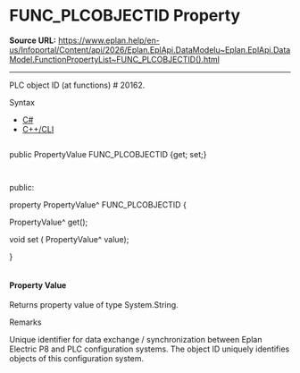 # FUNC_PLCOBJECTID Property

**Source URL:** https://www.eplan.help/en-us/Infoportal/Content/api/2026/Eplan.EplApi.DataModelu~Eplan.EplApi.DataModel.FunctionPropertyList~FUNC_PLCOBJECTID().html

---

PLC object ID (at functions) # 20162.

Syntax

- [C#](#i-syntax-CS)
- [C++/CLI](#i-syntax-CPP2005)

```
```
public PropertyValue FUNC_PLCOBJECTID {get; set;}
```
```

```
```
public:

property PropertyValue^ FUNC_PLCOBJECTID {

   PropertyValue^ get();

   void set (    PropertyValue^ value);

}
```
```

#### Property Value

Returns property value of type System.String.

Remarks

Unique identifier for data exchange / synchronization between Eplan Electric P8 and PLC configuration systems. The object ID uniquely identifies objects of this configuration system.
